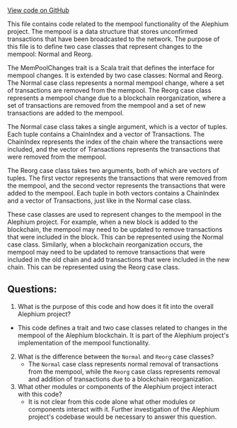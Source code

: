 [View code on GitHub](https://github.com/alephium/alephium/flow/src/main/scala/org/alephium/flow/mempool/MemPoolChanges.scala)

This file contains code related to the mempool functionality of the Alephium project. The mempool is a data structure that stores unconfirmed transactions that have been broadcasted to the network. The purpose of this file is to define two case classes that represent changes to the mempool: Normal and Reorg.

The MemPoolChanges trait is a Scala trait that defines the interface for mempool changes. It is extended by two case classes: Normal and Reorg. The Normal case class represents a normal mempool change, where a set of transactions are removed from the mempool. The Reorg case class represents a mempool change due to a blockchain reorganization, where a set of transactions are removed from the mempool and a set of new transactions are added to the mempool.

The Normal case class takes a single argument, which is a vector of tuples. Each tuple contains a ChainIndex and a vector of Transactions. The ChainIndex represents the index of the chain where the transactions were included, and the vector of Transactions represents the transactions that were removed from the mempool.

The Reorg case class takes two arguments, both of which are vectors of tuples. The first vector represents the transactions that were removed from the mempool, and the second vector represents the transactions that were added to the mempool. Each tuple in both vectors contains a ChainIndex and a vector of Transactions, just like in the Normal case class.

These case classes are used to represent changes to the mempool in the Alephium project. For example, when a new block is added to the blockchain, the mempool may need to be updated to remove transactions that were included in the block. This can be represented using the Normal case class. Similarly, when a blockchain reorganization occurs, the mempool may need to be updated to remove transactions that were included in the old chain and add transactions that were included in the new chain. This can be represented using the Reorg case class.
## Questions: 
 1. What is the purpose of this code and how does it fit into the overall Alephium project?
   - This code defines a trait and two case classes related to changes in the mempool of the Alephium blockchain. It is part of the Alephium project's implementation of the mempool functionality.
2. What is the difference between the `Normal` and `Reorg` case classes?
   - The `Normal` case class represents normal removal of transactions from the mempool, while the `Reorg` case class represents removal and addition of transactions due to a blockchain reorganization.
3. What other modules or components of the Alephium project interact with this code?
   - It is not clear from this code alone what other modules or components interact with it. Further investigation of the Alephium project's codebase would be necessary to answer this question.